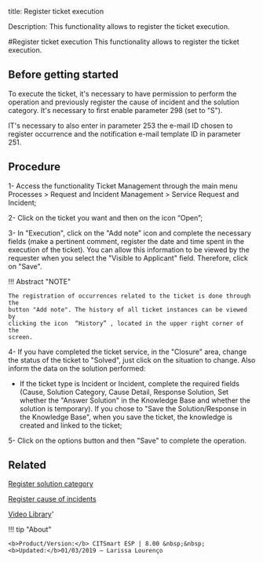 title:  Register ticket execution
 
Description: This functionality allows to register the ticket execution.

#Register ticket execution
This functionality allows to register the ticket execution.

Before getting started
--------------------------

To execute the ticket, it's necessary to have permission to perform the
operation and previously register the cause of incident and the solution
category. It's necessary to first enable parameter 298 (set to "S").

IT's necessary to also enter in parameter 253 the e-mail ID chosen to register
occurrence and the notification e-mail template ID in parameter 251.

Procedure
-------------

1-  Access the functionality Ticket Management through the main menu Processes
    \> Request and Incident Management \> Service Request and Incident;

2-  Click on the ticket you want and then on the icon “Open”;

3-  In "Execution", click on the "Add note" icon and complete the necessary
    fields (make a pertinent comment, register the date and time spent in the
    execution of the ticket). You can allow this information to be viewed by the
    requester when you select the "Visible to Applicant" field. Therefore, click
    on "Save".

!!! Abstract "NOTE"

    The registration of occurrences related to the ticket is done through the
    button "Add note". The history of all ticket instances can be viewed by
    clicking the icon  “History” , located in the upper right corner of the
    screen.  

4-  If you have completed the ticket service, in the "Closure" area, change the
    status of the ticket to "Solved", just click on the situation to change.
    Also inform the data on the solution performed:
    
-   If the ticket type is Incident or Incident, complete the required fields
    (Cause, Solution Category, Cause Detail, Response Solution, Set whether the
    "Answer Solution" in the Knowledge Base and whether the solution is
    temporary). If you chose to "Save the Solution/Response in the Knowledge
    Base", when you save the ticket, the knowledge is created and linked to the
    ticket;

5-  Click on the options button and then "Save" to complete the operation.


Related
-----------

[Register solution category](https://docs-dev.citsmart.com/en/site/citsmart-esp-8/5-processes/portfolio-and-catalog/configuration/register-solution-category.html)

[Register cause of incidents](https://docs-dev.citsmart.com/en/site/citsmart-esp-8/5-processes/portfolio-and-catalog/configuration/register-cause-incidentes.html)

<i class='fa fa-youtube-play  fa-2x' style='color:#97ce17;vertical-align: middle;'> </i> [Video Library](https://www.youtube.com/playlist?list=PLB5qK2uzf2RNrJnhiXj3dbmgsm9-quhfz)'

!!! tip "About"

    <b>Product/Version:</b> CITSmart ESP | 8.00 &nbsp;&nbsp;
    <b>Updated:</b>01/03/2019 – Larissa Lourenço

